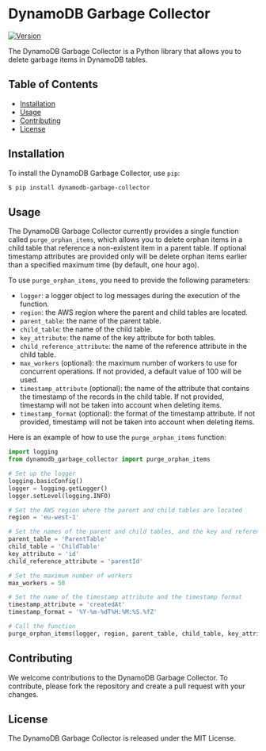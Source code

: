 # DynamoDB Garbage Collector

[![Version](https://img.shields.io/badge/version-1.0.0-blue.svg)](https://shields.io/)

The DynamoDB Garbage Collector is a Python library that allows you to delete garbage items in DynamoDB tables.

## Table of Contents

- [Installation](#installation)
- [Usage](#usage)
- [Contributing](#contributing)
- [License](#license)

## Installation

To install the DynamoDB Garbage Collector, use `pip`:

```bash
$ pip install dynamodb-garbage-collector
```

## Usage

The DynamoDB Garbage Collector currently provides a single function called `purge_orphan_items`, which allows you to delete orphan items in a child table that reference a non-existent item in a parent table. If optional timestamp attributes are provided only will be delete orphan items earlier than a specified maximum time (by default, one hour ago).

To use `purge_orphan_items`, you need to provide the following parameters:

- `logger`: a logger object to log messages during the execution of the function.
- `region`: the AWS region where the parent and child tables are located.
- `parent_table`: the name of the parent table.
- `child_table`: the name of the child table.
- `key_attribute`: the name of the key attribute for both tables.
- `child_reference_attribute`: the name of the reference attribute in the child table.
- `max_workers` (optional): the maximum number of workers to use for concurrent operations. If not provided, a default value of 100 will be used.
- `timestamp_attribute` (optional): the name of the attribute that contains the timestamp of the records in the child table. If not provided, timestamp will not be taken into account when deleting items.
- `timestamp_format` (optional): the format of the timestamp attribute. If not provided, timestamp will not be taken into account when deleting items.

Here is an example of how to use the `purge_orphan_items` function:

```python
import logging
from dynamodb_garbage_collector import purge_orphan_items

# Set up the logger
logging.basicConfig()
logger = logging.getLogger()
logger.setLevel(logging.INFO)

# Set the AWS region where the parent and child tables are located
region = 'eu-west-1'

# Set the names of the parent and child tables, and the key and reference attributes
parent_table = 'ParentTable'
child_table = 'ChildTable'
key_attribute = 'id'
child_reference_attribute = 'parentId'

# Set the maximum number of workers
max_workers = 50

# Set the name of the timestamp attribute and the timestamp format
timestamp_attribute = 'createdAt'
timestamp_format = '%Y-%m-%dT%H:%M:%S.%fZ'

# Call the function
purge_orphan_items(logger, region, parent_table, child_table, key_attribute, child_reference_attribute, max_workers, timestamp_attribute, timestamp_format)
```

## Contributing

We welcome contributions to the DynamoDB Garbage Collector. To contribute, please fork the repository and create a pull request with your changes.

## License

The DynamoDB Garbage Collector is released under the MIT License.